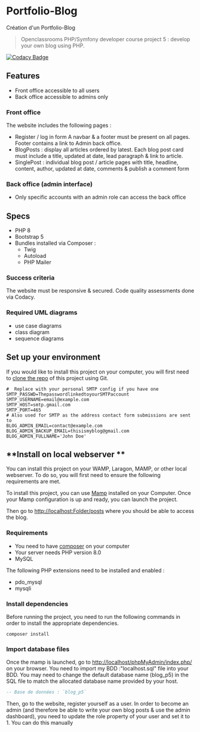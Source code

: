 # Portfolio-Blog

Création d'un Portfolio-Blog

> Openclassrooms PHP/Symfony developer course project 5 : develop your own blog using PHP.

[![Codacy Badge]()]()

## Features

- Front office accessible to all users
- Back office accessible to admins only

### Front office

The website includes the following pages :

- Register / log in form
  A navbar & a footer must be present on all pages.
  Footer contains a link to Admin back office.
- BlogPosts : display all articles ordered by latest. Each blog post card must include a title, updated at date, lead paragraph & link to article.
- SinglePost : individual blog post / article pages with title, headline, content, author, updated at date, comments & publish a comment form

### Back office (admin interface)

- Only specific accounts with an admin role can access the back office

## Specs

- PHP 8
- Bootstrap 5
- Bundles installed via Composer :
  - Twig
  - Autoload
  - PHP Mailer

### Success criteria

The website must be responsive & secured. Code quality assessments done via Codacy.

### Required UML diagrams

- use case diagrams
- class diagram
- sequence diagrams

## Set up your environment

If you would like to install this project on your computer, you will first need to [clone the repo](https://github.com/Getssone/Portfolio-Blog) of this project using Git.

```text
#  Replace with your personal SMTP config if you have one
SMTP_PASSWD=ThepasswordlinkedtoyourSMTPaccount
SMTP_USERNAME=email@example.com
SMTP_HOST=smtp.gmail.com
SMTP_PORT=465
# Also used for SMTP as the address contact form submissions are sent to
BLOG_ADMIN_EMAIL=contact@example.com
BLOG_ADMIN_BACKUP_EMAIL=thisismyblog@gmail.com
BLOG_ADMIN_FULLNAME='John Doe'
```

<!-- tabs:start  -->

## **Install on local webserver **

You can install this project on your WAMP, Laragon, MAMP, or other local webserver.
To do so, you will first need to ensure the following requirements are met.

To install this project, you can use [Mamp](https://www.mamp.info/en/windows/) installed on your Computer.
Once your Mamp configuration is up and ready, you can launch the project.

Then go to <http://localhost:Folder/posts> where you should be able to access the blog.

### Requirements

- You need to have [composer](https://getcomposer.org/download/) on your computer
- Your server needs PHP version 8.0
- MySQL

The following PHP extensions need to be installed and enabled :

- pdo_mysql
- mysqli

### Install dependencies

Before running the project, you need to run the following commands in order to install the appropriate dependencies.

`composer install`

<!-- tabs:end  -->

### Import database files

Once the mamp is launched, go to <http://localhost/phpMyAdmin/index.php/> on your browser. You need to import my BDD :"localhost.sql" file into your BDD.
You may need to change the default database name (blog_p5) in the SQL file to match the allocated database name provided by your host.

```sql
-- Base de données : `blog_p5`
```

Then, go to the website, register yourself as a user.
In order to become an admin (and therefore be able to write your own blog posts & use the admin dashboard), you need to update the role property of your user and set it to 1.
You can do this manually
